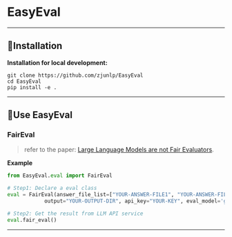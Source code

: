 # EasyEval

---

## 🔧Installation

**Installation for local development:**

```
git clone https://github.com/zjunlp/EasyEval
cd EasyEval
pip install -e .
```

---

## 📌Use EasyEval

### FairEval

> refer to the paper: [Large Language Models are not Fair Evaluators](https://link.zhihu.com/?target=https%3A//arxiv.org/pdf/2305.17926v1.pdf).

**Example**

```python
from EasyEval.eval import FairEval

# Step1: Declare a eval class
eval = FairEval(answer_file_list=["YOUR-ANSWER-FILE1", "YOUR-ANSWER-FILE2"], question_file="YOUR-QUESTION-FILE",
            output="YOUR-OUTPUT-DIR", api_key="YOUR-KEY", eval_model='gpt-4')

# Step2: Get the result from LLM API service
eval.fair_eval()
```

---